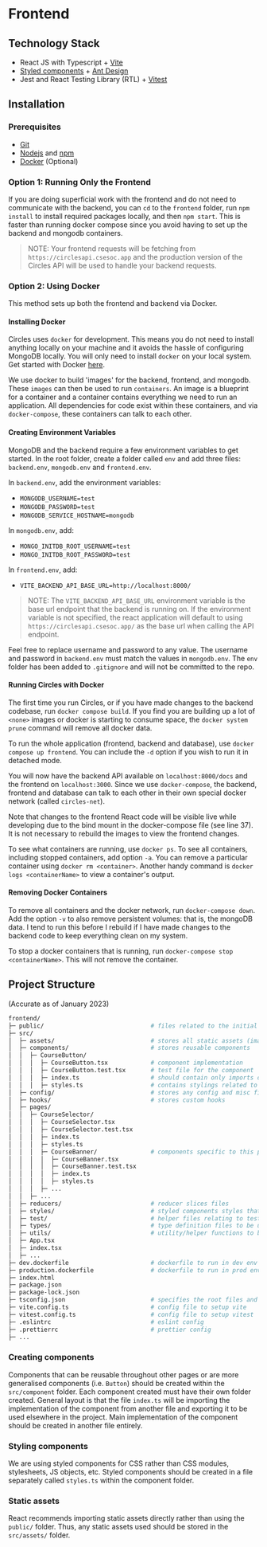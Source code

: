 # Frontend

## Technology Stack
- React JS with Typescript + [Vite](https://vitejs.dev/)
- [Styled components](https://styled-components.com/) + [Ant Design](https://ant.design/)
- Jest and React Testing Library (RTL) + [Vitest](https://vitest.dev/)

## Installation
### Prerequisites
- [Git](https://github.com/git-guides/install-git)
- [Nodejs](https://nodejs.org/en/download/package-manager/) and [npm](https://www.npmjs.com/)
- [Docker](https://www.docker.com/) (Optional)

### Option 1: Running Only the Frontend

If you are doing superficial work with the frontend and do not need to communicate with the backend, you can `cd` to the `frontend` folder, run `npm install` to install required packages locally, and then `npm start`. This is faster than running docker compose since you avoid having to set up the backend and mongodb containers.

> NOTE: Your frontend requests will be fetching from `https://circlesapi.csesoc.app` and the production version of the Circles API will be used to handle your backend requests.

### Option 2: Using Docker

This method sets up both the frontend and backend via Docker.

#### Installing Docker

Circles uses `docker` for development. This means you do not need to install anything locally on your machine and it avoids the hassle of configuring MongoDB locally. You will only need to install `docker` on your local system. Get started with Docker [here](`https://www.docker.com/get-started`).

We use docker to build 'images' for the backend, frontend, and mongodb. These `images` can then be used to run `containers`. An image is a blueprint for a container and a container contains everything we need to run an application. All dependencies for code exist within these containers, and via `docker-compose`, these containers can talk to each other.

#### Creating Environment Variables

MongoDB and the backend require a few environment variables to get started. In the root folder, create a folder called `env` and add three files: `backend.env`, `mongodb.env` and `frontend.env`. 

In `backend.env`, add the environment variables:

- `MONGODB_USERNAME=test`
- `MONGODB_PASSWORD=test`
- `MONGODB_SERVICE_HOSTNAME=mongodb`

In `mongodb.env`, add:

- `MONGO_INITDB_ROOT_USERNAME=test`
- `MONGO_INITDB_ROOT_PASSWORD=test`

In `frontend.env`, add:

- `VITE_BACKEND_API_BASE_URL=http://localhost:8000/`

> NOTE: The `VITE_BACKEND_API_BASE_URL` environment variable is the base url endpoint that the backend is running on. If the environment variable is not specified, the react application will default to using `https://circlesapi.csesoc.app/` as the base url when calling the API endpoint.

Feel free to replace username and password to any value. The username and password in `backend.env` must match the values in `mongodb.env`. The `env` folder has been added to `.gitignore` and will not be committed to the repo.

#### Running Circles with Docker

The first time you run Circles, or if you have made changes to the backend codebase, run `docker compose build`. If you find you are building up a lot of `<none>` images or docker is starting to consume space, the `docker system prune` command will remove all docker data.

To run the whole application (frontend, backend and database), use `docker compose up frontend`. You can include the `-d` option if you wish to run it in detached mode.

You will now have the backend API available on `localhost:8000/docs` and the frontend on `localhost:3000`. Since we use `docker-compose`, the backend, frontend and database can talk to each other in their own special docker network (called `circles-net`).

Note that changes to the frontend React code will be visible live while developing due to the bind mount in the docker-compose file (see line 37). It is not necessary to rebuild the images to view the frontend changes.

To see what containers are running, use `docker ps`. To see all containers, including stopped containers, add option `-a`. You can remove a particular container using `docker rm <container>`. Another handy command is `docker logs <containerName>` to view a container's output.

#### Removing Docker Containers

To remove all containers and the docker network, run `docker-compose down`. Add the option `-v` to also remove persistent volumes: that is, the mongoDB data. I tend to run this before I rebuild if I have made changes to the backend code to keep everything clean on my system.

To stop a docker containers that is running, run `docker-compose stop <containerName>`. This will not remove the container.

## Project Structure 
(Accurate as of January 2023)
```bash
frontend/
├─ public/                              # files related to the initial static html
├─ src/
│  ├─ assets/                           # stores all static assets (images, svgs, css)
│  ├─ components/                       # stores reusable components
│  │  ├─ CourseButton/
│  │  │  ├─ CourseButton.tsx            # component implementation
│  │  │  ├─ CourseButton.test.tsx       # test file for the component
│  │  │  ├─ index.ts                    # should contain only imports of component(s) to be exported from this folder
│  │  │  ├─ styles.ts                   # contains stylings related to this component(s)
│  ├─ config/                           # stores any config and misc files
│  ├─ hooks/                            # stores custom hooks
│  ├─ pages/
│  │  ├─ CourseSelector/
│  │  │  ├─ CourseSelector.tsx
│  │  │  ├─ CourseSelector.test.tsx
│  │  │  ├─ index.ts
│  │  │  ├─ styles.ts
│  │  │  ├─ CourseBanner/               # components specific to this page
│  │  │  │  ├─ CourseBanner.tsx
│  │  │  │  ├─ CourseBanner.test.tsx
│  │  │  │  ├─ index.ts
│  │  │  │  ├─ styles.ts
│  │  │  ├─ ...
│  │  ├─ ...
│  ├─ reducers/                         # reducer slices files
│  ├─ styles/                           # styled components styles that can be reused globally
│  ├─ test/                             # helper files relating to testing
│  ├─ types/                            # type definition files to be used globally
│  ├─ utils/                            # utility/helper functions to be used globally
│  ├─ App.tsx
│  ├─ index.tsx
│  ├─ ...
├─ dev.dockerfile                       # dockerfile to run in dev env
├─ production.dockerfile                # dockerfile to run in prod env
├─ index.html
├─ package.json
├─ package-lock.json
├─ tsconfig.json                        # specifies the root files and the compiler options required to compile the project
├─ vite.config.ts                       # config file to setup vite
├─ vitest.config.ts                     # config file to setup vitest
├─ .eslintrc                            # eslint config
├─ .prettierrc                          # prettier config
├─ ...
```

### Creating components

Components that can be reusable throughout other pages or are more generalised components (i.e. `Button`) should be created within the `src/component` folder. Each component created must have their own folder created. General layout is that the file `index.ts` will be importing the implementation of the component from another file and exporting it to be used elsewhere in the project. Main implementation of the component should be created in another file entirely.

### Styling components
We are using styled components for CSS rather than CSS modules, stylesheets, JS objects, etc. Styled components should be created in a file separately called `styles.ts` within the component folder.

### Static assets
React recommends importing static assets directly rather than using the `public/` folder. Thus, any static assets used should be stored in the `src/assets/` folder.

